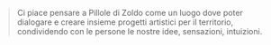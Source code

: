> Ci piace pensare a Pillole di Zoldo come un luogo dove poter dialogare e creare insieme progetti artistici per il territorio, condividendo con le persone le nostre idee, sensazioni, intuizioni. 